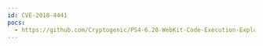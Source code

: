 ```yaml
---
id: CVE-2018-4441
pocs:
  - https://github.com/Cryptogenic/PS4-6.20-WebKit-Code-Execution-Exploit
---
```


